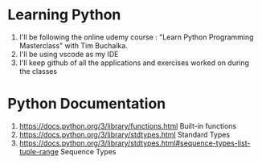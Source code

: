 
# Learning Python

1. I'll be following the online udemy course : "Learn Python Programming Masterclass" with Tim Buchalka.
2. I'll be using vscode as my IDE
3. I'll keep github of all the applications and exercises worked on during the classes


# Python Documentation
1. https://docs.python.org/3/library/functions.html Built-in functions
2. https://docs.python.org/3/library/stdtypes.html Standard Types
3. https://docs.python.org/3/library/stdtypes.html#sequence-types-list-tuple-range Sequence Types
